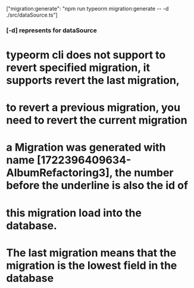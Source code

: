 ["migration:generate": "npm run typeorm migration:generate -- -d ./src/dataSource.ts"]

### [-d] represents for dataSource

# typeorm cli does not support to revert specified migration, it supports revert the last migration,

# to revert a previous migration, you need to revert the current migration

# a Migration was generated with name [1722396409634-AlbumRefactoring3], the number before the underline is also the id of

# this migration load into the database.

# The last migration means that the migration is the lowest field in the database

#
